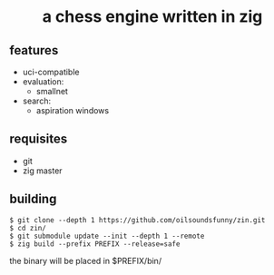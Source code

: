# <div align="center"> a chess engine written in zig </div>

## features
- uci-compatible
- evaluation:
	- smallnet
- search:
	- aspiration windows

## requisites
- git
- zig master

## building
```
$ git clone --depth 1 https://github.com/oilsoundsfunny/zin.git
$ cd zin/
$ git submodule update --init --depth 1 --remote
$ zig build --prefix PREFIX --release=safe
```

the binary will be placed in $PREFIX/bin/

